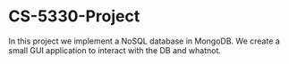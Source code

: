 # CS-5330-Project

In this project we implement a NoSQL database in MongoDB. We create a small GUI application to interact with the DB and whatnot.
